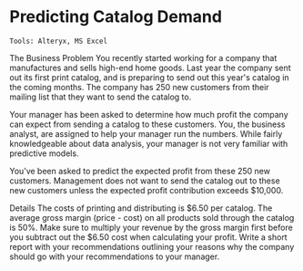 # Predicting Catalog Demand
`Tools: Alteryx, MS Excel` 

The Business Problem
You recently started working for a company that manufactures and sells high-end home goods. Last year the company sent out its first print catalog, and is preparing to send out this year's catalog in the coming months. The company has 250 new customers from their mailing list that they want to send the catalog to.

Your manager has been asked to determine how much profit the company can expect from sending a catalog to these customers. You, the business analyst, are assigned to help your manager run the numbers. While fairly knowledgeable about data analysis, your manager is not very familiar with predictive models.

You’ve been asked to predict the expected profit from these 250 new customers. Management does not want to send the catalog out to these new customers unless the expected profit contribution exceeds $10,000.

Details
The costs of printing and distributing is $6.50 per catalog.
The average gross margin (price - cost) on all products sold through the catalog is 50%.
Make sure to multiply your revenue by the gross margin first before you subtract out the $6.50 cost when calculating your profit.
Write a short report with your recommendations outlining your reasons why the company should go with your recommendations to your manager.

